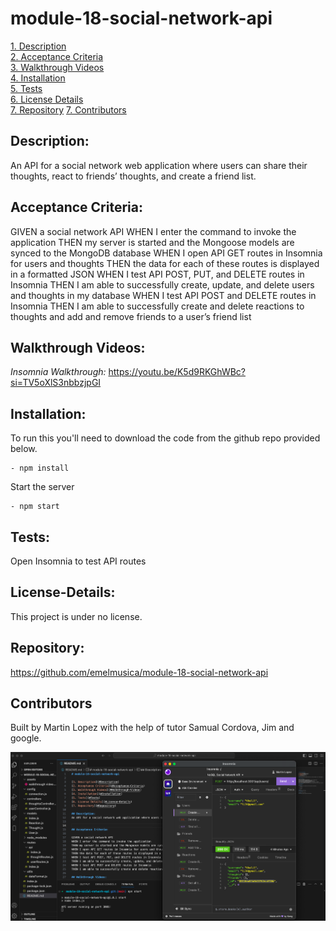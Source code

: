 # module-18-social-network-api

[1. Description](#Description)  
[2. Acceptance Criteria](#Acceptance-Criteria)  
[3. Walkthrough Videos](#Walkthrough-Videos)  
[4. Installation](#Installation)  
[5. Tests](#Tests)  
[6. License Details](#License-Details)  
[7. Repository](#Repository) 
[7. Contributors](#Contributors) 

## Description: 
An API for a social network web application where users can share their thoughts, react to friends’ thoughts, and create a friend list.


## Acceptance Criteria:

GIVEN a social network API
WHEN I enter the command to invoke the application
THEN my server is started and the Mongoose models are synced to the MongoDB database
WHEN I open API GET routes in Insomnia for users and thoughts
THEN the data for each of these routes is displayed in a formatted JSON
WHEN I test API POST, PUT, and DELETE routes in Insomnia
THEN I am able to successfully create, update, and delete users and thoughts in my database
WHEN I test API POST and DELETE routes in Insomnia
THEN I am able to successfully create and delete reactions to thoughts and add and remove friends to a user’s friend list

## Walkthrough Videos:

*Insomnia Walkthrough:* https://youtu.be/K5d9RKGhWBc?si=TV5oXlS3nbbzjpGI

## Installation:
To run this you'll need to download the code from the github repo provided below.

    - npm install


 Start the server

    - npm start

## Tests:
 Open Insomnia to test API routes

## License-Details:

This project is under no license.

## Repository: 
https://github.com/emelmusica/module-18-social-network-api

## Contributors

Built by Martin Lopez with the help of tutor Samual Cordova, Jim and google. 

![Alt text](<assets/vs_insomnia_ss.png>)